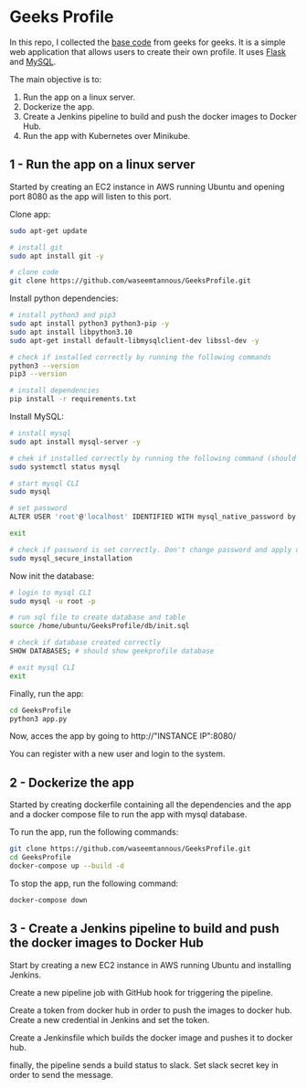 # Geeks Profile

In this repo, I collected the [base code](https://www.geeksforgeeks.org/profile-application-using-python-flask-and-mysql/) from geeks for geeks. It is a simple web application that allows users to create their own profile. It uses [Flask](https://flask.palletsprojects.com/) and [MySQL](https://www.mysql.com/).

The main objective is to:

1. Run the app on a linux server.
2. Dockerize the app.
3. Create a Jenkins pipeline to build and push the docker images to Docker Hub.
4. Run the app with Kubernetes over Minikube.

## 1 - Run the app on a linux server

Started by creating an EC2 instance in AWS running Ubuntu and opening port 8080 as the app will listen to this port.

Clone app:

```bash
sudo apt-get update

# install git
sudo apt install git -y

# clone code
git clone https://github.com/waseemtannous/GeeksProfile.git
```

Install python dependencies:

```bash
# install python3 and pip3
sudo apt install python3 python3-pip -y
sudo apt install libpython3.10
sudo apt-get install default-libmysqlclient-dev libssl-dev -y

# check if installed correctly by running the following commands
python3 --version
pip3 --version

# install dependencies
pip install -r requirements.txt
```

Install MySQL:

```bash
# install mysql
sudo apt install mysql-server -y

# chek if installed correctly by running the following command (should show Active: active (runing))
sudo systemctl status mysql

# start mysql CLI
sudo mysql

# set password
ALTER USER 'root'@'localhost' IDENTIFIED WITH mysql_native_password by 'password';

exit

# check if password is set correctly. Don't change password and apply using y to all questions.
sudo mysql_secure_installation
```

Now init the database:

```bash
# login to mysql CLI
sudo mysql -u root -p

# run sql file to create database and table
source /home/ubuntu/GeeksProfile/db/init.sql

# check if database created correctly
SHOW DATABASES; # should show geekprofile database

# exit mysql CLI
exit
```

Finally, run the app:

```bash
cd GeeksProfile
python3 app.py
```

Now, acces the app by going to http://"INSTANCE IP":8080/

You can register with a new user and login to the system.

## 2 - Dockerize the app

Started by creating dockerfile containing all the dependencies and the app and a docker compose file to run the app with mysql database.

To run the app, run the following commands:

```bash
git clone https://github.com/waseemtannous/GeeksProfile.git
cd GeeksProfile
docker-compose up --build -d
```

To stop the app, run the following command:

```bash
docker-compose down
```

## 3 - Create a Jenkins pipeline to build and push the docker images to Docker Hub

Start by creating a new EC2 instance in AWS running Ubuntu and installing Jenkins.

Create a new pipeline job with GitHub hook for triggering the pipeline.

Create a token from docker hub in order to push the images to docker hub. Create a new credential in Jenkins and set the token.

Create a Jenkinsfile which builds the docker image and pushes it to docker hub.

finally, the pipeline sends a build status to slack. Set slack secret key in order to send the message.
